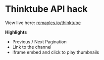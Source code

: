 # Thinktube API hack
View live here: [rcmaples.io/thinktube](https://rcmaples.io/thinktube/)

**Highlights**
- Previous / Next Pagination
- Link to the channel
- iframe embed and click to play thumbnails